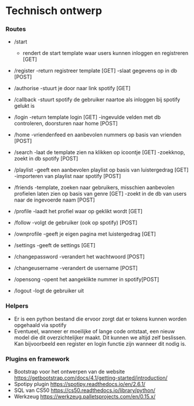 # Technisch ontwerp

### Routes

- /start
    - rendert de start template waar users kunnen inloggen en registreren [GET]

- /register
    -return registreer template [GET]
    -slaat gegevens op in db [POST]

- /authorise
    -stuurt je door naar link spotify [GET]

- /callback
    -stuurt spotify de gebruiker naartoe als inloggen bij spotify gelukt is

- /login
    -return template login [GET]
    -ingevulde velden met db controleren, doorsturen naar home [POST]

- /home
    -vriendenfeed en aanbevolen nummers op basis van vrienden [POST]

- /search
    -laat de template zien na klikken op icoontje [GET]
    -zoekknop, zoekt in db spotify [POST]

- /playlist
    -geeft een aanbevolen playlist op basis van luistergedrag [GET]
    -importeren van playlist naar spotify [POST]

- /friends
    -template, zoeken naar gebruikers, misschien aanbevolen profielen laten zien op basis van genre [GET]
    -zoekt in de db van users naar de ingevoerde naam [POST]

- /profile
    -laadt het profiel waar op geklikt wordt [GET]

- /follow
    -volgt de gebruiker (ook op spotify) [POST]

- /ownprofile
    -geeft je eigen pagina met luistergedrag [GET]

- /settings
    -geeft de settings [GET]

- /changepassword
    -verandert het wachtwoord [POST]

- /changeusername
    -verandert de username [POST]

- /opensong
    -opent het aangeklikte nummer in spotify[POST]

- /logout
    -logt de gebruiker uit
    
### Helpers

- Er is een python bestand die ervoor zorgt dat er tokens kunnen worden opgehaald via spotify
- Eventueel, wanneer er moeilijke of lange code ontstaat, een nieuw model die dit overzichtelijker maakt. Dit kunnen we altijd zelf beslissen.
  Kan bijvoorbeeld een register en login functie zijn wanneer dit nodig is.

### Plugins en framework

- Bootstrap voor het ontwerpen van de website https://getbootstrap.com/docs/4.1/getting-started/introduction/
- Spotipy plugin https://spotipy.readthedocs.io/en/2.6.1/
- SQL van CS50 https://cs50.readthedocs.io/library/python/
- Werkzeug https://werkzeug.palletsprojects.com/en/0.15.x/


